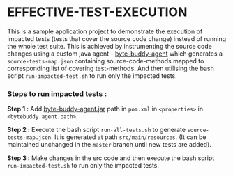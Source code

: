 # EFFECTIVE-TEST-EXECUTION

This is a sample application project to demonstrate the execution of impacted tests 
(tests that cover the source code change) instead of running the whole test suite.
This is achieved by instrumenting the source code changes using a custom java agent - 
[byte-buddy-agent](https://github.com/TV-hackathon-2023/byte-busters) which generates 
a `source-tests-map.json` containing source-code-methods mapped to corresponding list of covering test-methods.
And then utilising the bash script `run-impacted-test.sh` to run only the impacted tests.



### Steps to run impacted tests :
**Step 1 :** Add [byte-buddy-agent.jar](https://github.com/TV-hackathon-2023/byte-busters) path in `pom.xml` 
in `<properties>` in  `<bytebuddy.agent.path>`.

**Step 2 :** Execute the bash script `run-all-tests.sh` to generate `source-tests-map.json`. 
It is generated at path `src/main/resources`. (It can be maintained unchanged in the `master` branch until new tests are added).

**Step 3 :** Make changes in the src code and then execute the bash script `run-impacted-test.sh` to run only the impacted tests.